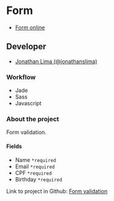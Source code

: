 # Form

- [Form online](http://)

## Developer
- [Jonathan Lima (@jonathanslima)](https://github.com/jonathanslima)

### Workflow
- Jade
- Sass
- Javascript

### About the project

Form validation.

#### Fields

- Name 			`*required`
- Email 		`*required`
- CPF 			`*required`
- Birthday 	`*required`

Link to project in Github: [Form validation](https://github.com/)